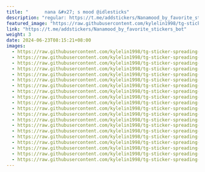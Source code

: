 ```yaml
---
title: "‌ ‌ ‌ ‌ ‌ ‌ ‌nana &#x27; s mood @idlesticks"
description: "regular: https://t.me/addstickers/Nanamood_by_favorite_stickers_bot"
featured_image: "https://raw.githubusercontent.com/kylelin1998/tg-sticker-spreading-worldwide-images/main/img/da4dc141-b935-4dda-a9c4-b9afa5178d30.jpg"
link: "https://t.me/addstickers/Nanamood_by_favorite_stickers_bot"
weight: 3
date: 2024-06-23T08:15:21+08:00
images:
  - https://raw.githubusercontent.com/kylelin1998/tg-sticker-spreading-worldwide-images/main/img/da4dc141-b935-4dda-a9c4-b9afa5178d30.jpg
  - https://raw.githubusercontent.com/kylelin1998/tg-sticker-spreading-worldwide-images/main/img/bdd9d567-6584-4993-85a0-275c578914ac.jpg
  - https://raw.githubusercontent.com/kylelin1998/tg-sticker-spreading-worldwide-images/main/img/74349e38-fd69-4184-9377-1cd0c0918a8e.jpg
  - https://raw.githubusercontent.com/kylelin1998/tg-sticker-spreading-worldwide-images/main/img/18a8f237-6200-42da-a976-273a7b66903b.jpg
  - https://raw.githubusercontent.com/kylelin1998/tg-sticker-spreading-worldwide-images/main/img/03cd0b13-2aa8-42e7-99c1-5a38fd5e6693.jpg
  - https://raw.githubusercontent.com/kylelin1998/tg-sticker-spreading-worldwide-images/main/img/3ad04276-9e66-4263-afc0-99a07e06d278.jpg
  - https://raw.githubusercontent.com/kylelin1998/tg-sticker-spreading-worldwide-images/main/img/ab77c71f-5cbf-43a2-b308-81da8c18ce41.jpg
  - https://raw.githubusercontent.com/kylelin1998/tg-sticker-spreading-worldwide-images/main/img/d40bad73-b1a0-452b-bb9e-b91dda32f16a.jpg
  - https://raw.githubusercontent.com/kylelin1998/tg-sticker-spreading-worldwide-images/main/img/809462c1-7f7d-43ef-959a-99fa4bdd02c2.jpg
  - https://raw.githubusercontent.com/kylelin1998/tg-sticker-spreading-worldwide-images/main/img/21f0f4d5-47fe-4132-a7e0-8b850b7605b2.jpg
  - https://raw.githubusercontent.com/kylelin1998/tg-sticker-spreading-worldwide-images/main/img/37b6e847-df14-48f8-b091-4823617afe18.jpg
  - https://raw.githubusercontent.com/kylelin1998/tg-sticker-spreading-worldwide-images/main/img/e5e90c71-8760-47ff-97d6-b09a03c5e7c6.jpg
  - https://raw.githubusercontent.com/kylelin1998/tg-sticker-spreading-worldwide-images/main/img/9009321c-abcd-40da-b479-6f62ff9aebae.jpg
  - https://raw.githubusercontent.com/kylelin1998/tg-sticker-spreading-worldwide-images/main/img/b176860e-e4b9-416b-8817-c08a8719da93.jpg
  - https://raw.githubusercontent.com/kylelin1998/tg-sticker-spreading-worldwide-images/main/img/5d886cfb-b64e-440d-b34f-0101c19f4284.jpg
  - https://raw.githubusercontent.com/kylelin1998/tg-sticker-spreading-worldwide-images/main/img/7845343b-2c22-4717-b8a9-68d31f6a629e.jpg
  - https://raw.githubusercontent.com/kylelin1998/tg-sticker-spreading-worldwide-images/main/img/4a980bd9-81c1-4516-afef-5fcd4d85cc8b.jpg
  - https://raw.githubusercontent.com/kylelin1998/tg-sticker-spreading-worldwide-images/main/img/55b3f140-8a0d-42e9-8395-6c1cbeb9e2b3.jpg
  - https://raw.githubusercontent.com/kylelin1998/tg-sticker-spreading-worldwide-images/main/img/e8587903-9354-48a6-ac6b-2f1af85a5275.jpg
  - https://raw.githubusercontent.com/kylelin1998/tg-sticker-spreading-worldwide-images/main/img/5f3d1d9f-cc7c-44c8-8fce-45e0d6dec079.jpg
---
```

